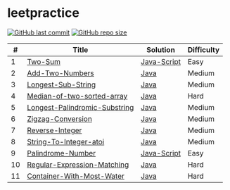# leetpractice
[![GitHub last commit](https://img.shields.io/github/last-commit/satya6608/leetpractice)](https://github.com/satya6608/leetpractice/commits/master)
[![GitHub repo size](https://img.shields.io/github/repo-size/satya6608/leetpractice)](https://github.com/satya6608/leetpractice/archive/master.zip)


| # | Title | Solution | Difficulty |
|---| ----- | -------- | ---------- |
| 1 |  [Two-Sum](https://leetcode.com/problems/two-sum) | [Java-Script](https://github.com/Satya6608/leetpractice/tree/main/js/two-sum) | Easy |
| 2 | [Add-Two-Numbers](https://leetcode.com/problems/add-two-numbers) | [Java](https://github.com/satya6608/leetpractice/tree/main/java_dsa/add-two-numbers) | Medium |
| 3 |[Longest-Sub-String](https://leetcode.com/problems/longest-substring-without-repeating-characters) | [Java](https://github.com/satya6608/leetpractice/tree/main/java_das/longest-substring-without-repeating-characters) | Medium |
| 4 |[Median-of-two-sorted-array](https://leetcode.com/problems/median-of-two-sorted-array) | [Java](https://github.com/satya6608/leetpractice/tree/main/java_das/median-of-two-sored-array) | Hard |
| 5 |[Longest-Palindromic-Substring](https://leetcode.com/problems/longest-palindromic-substring) | [Java](https://github.com/satya6608/leetpractice/tree/main/java_das/longest-palindromic-substring) | Medium |
| 6 |[Zigzag-Conversion](https://leetcode.com/problems/zigzag-conversion) | [Java](https://github.com/satya6608/leetpractice/tree/main/java_das/zigzag-conversion) | Medium |
| 7 |[Reverse-Integer](https://leetcode.com/problems/reverse-integer) | [Java](https://github.com/satya6608/leetpractice/tree/main/java_das/reverse-integer) | Medium |
| 8 |[String-To-Integer-atoi](https://leetcode.com/problems/string-to-integer-atoi) | [Java](https://github.com/satya6608/leetpractice/tree/main/java_das/string-to-integer-atoi) | Medium |
| 9 |[Palindrome-Number](https://leetcode.com/problems/palindrome-number) | [Java-Script](https://github.com/satya6608/leetpractice/tree/main/js/palindrome-number) | Easy |
| 10 |[Regular-Expression-Matching](https://leetcode.com/problems/regular-expression-matching) | [Java](https://github.com/satya6608/leetpractice/tree/main/java_dsa/regular-expression-matching) | Hard |
| 11 |[Container-With-Most-Water](https://leetcode.com/problems/container-with-most-water) | [Java](https://github.com/satya6608/leetpractice/tree/main/java_dsa/container-with-most-water) | Hard |